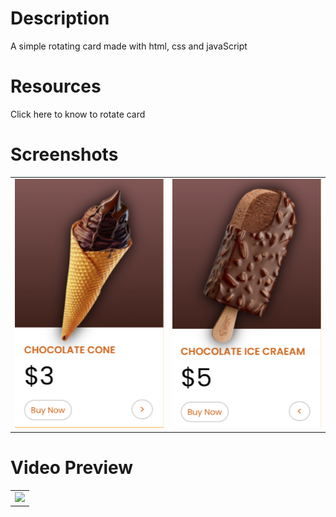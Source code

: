 <h1>Description</h1>
<p>A simple rotating card made with html, css and javaScript</p>
<h1>Resources</h1>
<p><link href="https://www.w3schools.com/howto/howto_css_flip_card.asp">Click here to know to rotate card</p>
<h1>Screenshots</h1>
<table>
<tr>
    <td><img src="./front.png" width=300/></td>
    <td><img src="./back.png" width=300/></td>
</tr>


</table>
<h1>Video Preview</h1>
<table>
<tr>
    <td>
        <img src="./project gif.gif" width=300 >
    </td>
</tr>

</table>